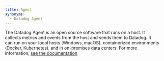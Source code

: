 ```yaml
---
title: Agent
synonyms:
  - Datadog Agent
---
```

The Datadog Agent is an open source software that runs on a host. It collects metrics and events from the host and sends them to Datadog. It can run on your local hosts (Windows, macOS), containerized environments (Docker, Kubernetes), and in on-premises data centers.
For more information, <a href="https://docs.datadoghq.com/getting_started/agent/">see the documentation</a>.